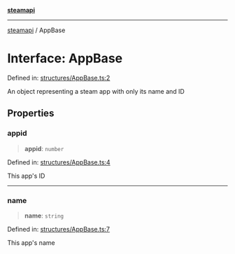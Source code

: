 [**steamapi**](../README.md)

***

[steamapi](../README.md) / AppBase

# Interface: AppBase

Defined in: [structures/AppBase.ts:2](https://github.com/xDimGG/node-steamapi/blob/1fe06d2c5a85fee5e9f5e4f0962481cbd53a974e/src/structures/AppBase.ts#L2)

An object representing a steam app with only its name and ID

## Properties

### appid

> **appid**: `number`

Defined in: [structures/AppBase.ts:4](https://github.com/xDimGG/node-steamapi/blob/1fe06d2c5a85fee5e9f5e4f0962481cbd53a974e/src/structures/AppBase.ts#L4)

This app's ID

***

### name

> **name**: `string`

Defined in: [structures/AppBase.ts:7](https://github.com/xDimGG/node-steamapi/blob/1fe06d2c5a85fee5e9f5e4f0962481cbd53a974e/src/structures/AppBase.ts#L7)

This app's name
